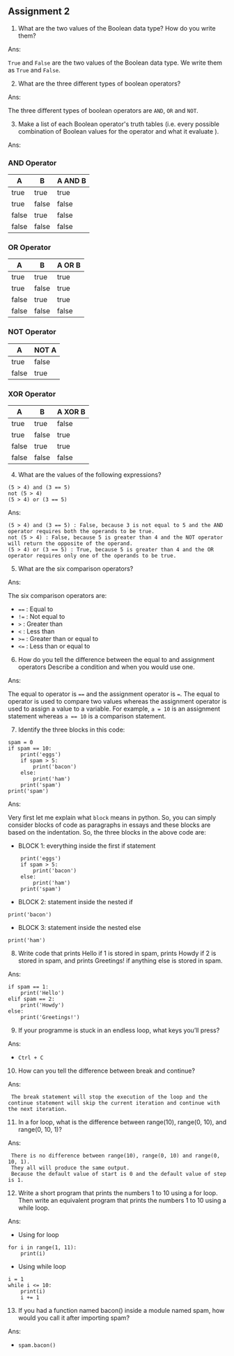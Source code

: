 ## Assignment 2


 1. What are the two values of the Boolean data type? How do you write them?

Ans:

 `True` and `False` are the two values of the Boolean data type. We write them as `True` and `False`.

2. What are the three different types of boolean operators?

Ans:

 The three different types of boolean operators are `AND`, `OR` and `NOT`.

3. Make a list of each Boolean operator's truth tables (i.e. every possible combination of Boolean values for the operator and what it evaluate ).

Ans:  

### AND Operator
| A   | B   | A AND B |
|-----|-----|---------|
| true  | true  | true      |
| true  | false | false     |
| false | true  | false     |
| false | false | false     |

### OR Operator
| A   | B   | A OR B  |
|-----|-----|---------|
| true  | true  | true      |
| true  | false | true      |
| false | true  | true      |
| false | false | false     |

### NOT Operator
| A   | NOT A |
|-----|-------|
| true  | false |
| false | true  |

### XOR Operator
| A   | B   | A XOR B |
|-----|-----|---------|
| true  | true  | false     |
| true  | false | true      |
| false | true  | true      |
| false | false | false     |


4. What are the values of the following expressions?
```
(5 > 4) and (3 == 5)
not (5 > 4)
(5 > 4) or (3 == 5)
```

Ans:

```
(5 > 4) and (3 == 5) : False, because 3 is not equal to 5 and the AND operator requires both the operands to be true.
not (5 > 4) : False, because 5 is greater than 4 and the NOT operator will return the opposite of the operand.
(5 > 4) or (3 == 5) : True, because 5 is greater than 4 and the OR operator requires only one of the operands to be true.
```

5. What are the six comparison operators?

Ans:

 The six comparison operators are:
- `==` : Equal to
- `!=` : Not equal to
- `>` : Greater than
- `<` : Less than
- `>=` : Greater than or equal to
- `<=` : Less than or equal to

6. How do you tell the difference between the equal to and assignment operators Describe a condition and when you would use one.

Ans:

 The equal to operator is `==` and the assignment operator is `=`. The equal to operator is used to compare two values whereas the assignment operator is used to assign a value to a variable. For example, `a = 10` is an assignment statement whereas `a == 10` is a comparison statement.


7. Identify the three blocks in this code:
```
spam = 0
if spam == 10:
    print('eggs')
    if spam > 5:
        print('bacon')
    else:
        print('ham')
    print('spam')
print('spam')
```

Ans:

 Very first let me explain what `block` means in python. So, you can simply consider blocks of code as paragraphs in essays and these blocks are based on the indentation. So, the three blocks in the above code are:

- BLOCK 1: everything inside the first if statement
```
    print('eggs')
    if spam > 5:
        print('bacon')
    else:
        print('ham')
    print('spam')
```
- BLOCK 2: statement inside the nested if
```
print('bacon')
```
- BLOCK 3: statement inside the nested else
```
print('ham')
```


8. Write code that prints Hello if 1 is stored in spam, prints Howdy if 2 is stored in spam, and prints Greetings! if anything else is stored in spam.

Ans:

```
if spam == 1:
    print('Hello')
elif spam == 2:
    print('Howdy')
else:
    print('Greetings!')
```

9. If your programme is stuck in an endless loop, what keys you’ll press?

Ans: 

- `Ctrl + C`


10. How can you tell the difference between break and continue?

Ans:

```
 The break statement will stop the execution of the loop and the continue statement will skip the current iteration and continue with the next iteration.
```


11. In a for loop, what is the difference between range(10), range(0, 10), and range(0, 10, 1)?

Ans:

```
 There is no difference between range(10), range(0, 10) and range(0, 10, 1). 
 They all will produce the same output. 
 Because the default value of start is 0 and the default value of step is 1.
```


12. Write a short program that prints the numbers 1 to 10 using a for loop. 
Then write an equivalent program that prints the numbers 1 to 10 using a while loop.

Ans:

- Using for loop
```
for i in range(1, 11):
    print(i)
```
- Using while loop
```
i = 1
while i <= 10:
    print(i)
    i += 1
```

13. If you had a function named bacon() inside a module named spam, how would you call it after importing spam?

Ans:

- `spam.bacon()`